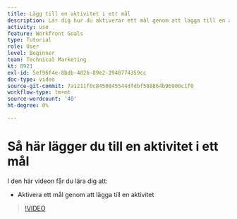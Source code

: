 ```yaml
---
title: Lägg till en aktivitet i ett mål
description: Lär dig hur du aktiverar ett mål genom att lägga till en aktivitet i [!DNL Workfront Goals].
activity: use
feature: Workfront Goals
type: Tutorial
role: User
level: Beginner
team: Technical Marketing
kt: 8921
exl-id: 5ef96f4e-8bdb-402b-89e2-2940774359cc
doc-type: video
source-git-commit: 7a1211f0c8450845544dfdbf588864b96900c1f0
workflow-type: tm+mt
source-wordcount: '40'
ht-degree: 0%

---
```


# Så här lägger du till en aktivitet i ett mål

I den här videon får du lära dig att:

* Aktivera ett mål genom att lägga till en aktivitet

>[!VIDEO](https://video.tv.adobe.com/v/335193/?quality=12&learn=on)
